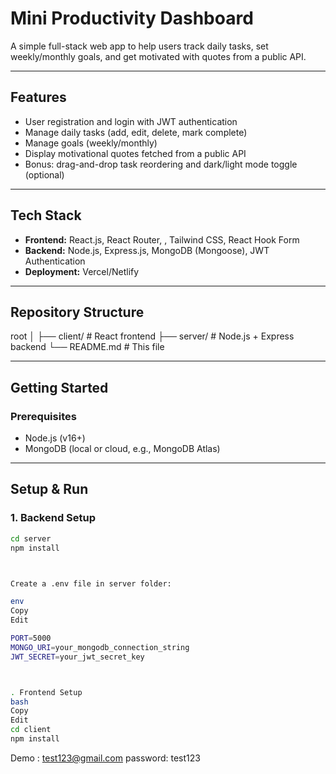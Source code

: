 # Mini Productivity Dashboard

A simple full-stack web app to help users track daily tasks, set weekly/monthly goals, and get motivated with quotes from a public API.

---

## Features

- User registration and login with JWT authentication  
- Manage daily tasks (add, edit, delete, mark complete)  
- Manage goals (weekly/monthly)  
- Display motivational quotes fetched from a public API  
- Bonus: drag-and-drop task reordering and dark/light mode toggle (optional)  

---

## Tech Stack

- **Frontend:** React.js, React Router, , Tailwind CSS, React Hook Form  
- **Backend:** Node.js, Express.js, MongoDB (Mongoose), JWT Authentication  
- **Deployment:** Vercel/Netlify 

---

## Repository Structure






root
│
├── client/ # React frontend
├── server/ # Node.js + Express backend
└── README.md # This file





---

## Getting Started

### Prerequisites

- Node.js (v16+)  
- MongoDB (local or cloud, e.g., MongoDB Atlas)

---

## Setup & Run

### 1. Backend Setup

```bash
cd server
npm install



Create a .env file in server folder:

env
Copy
Edit

PORT=5000
MONGO_URI=your_mongodb_connection_string
JWT_SECRET=your_jwt_secret_key



. Frontend Setup
bash
Copy
Edit
cd client
npm install
```
Demo : test123@gmail.com 
   password: test123


# 
